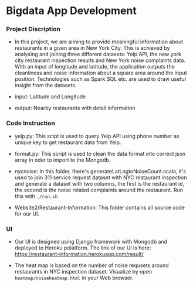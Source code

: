 # Bigdata App Development

### Project Discription
- In this project, we are aiming to provide meaningful information about restaurants in a given area in New York City. This is achieved by analysing and joining three different datasets: Yelp API, the new york city restaurant inspection results and New York noise complaints data. With an input of longitude and latitude, the application outputs the cleanliness and noise information about a square area around the input position. Technologies such as Spark SQL etc. are used to draw useful insight from the datasets.

- input: Latitude and Longitude

- output: Nearby restaurants with detail information

### Code Instruction
- yelp.py: This scipt is used to query Yelp API using phone number as unique key to get restaurant data from Yelp.

- format.py: This script is used to clean the data format into correct json array in oder to import to the Mongodb.

- nycnoise: In this folder, there's generateLatLngtoNoiseCount.scala, it's used to join 311 service request dataset with NYC restaurant inspection and generate a dataset with two columns, the first is the restaurant id, the second is the noise related complaints around the restaurant. Run this with `./run.sh`

- Website2/Restaurant-Information: This folder contains all source code for our UI.
### UI
- Our UI is designed using Django framework with Mongodb and deployed to Heroku polatform. The link of our UI is here: https://restaurant-information.herokuapp.com/result/


- The heat map is based on the number of noise requsets around restaurants in NYC inspection dataset. Visualize by open `heatmap/noiseheatmap.html` in your Web browser.
